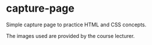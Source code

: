 # capture-page

Simple capture page to practice HTML and CSS concepts.

The images used are provided by the course lecturer.
